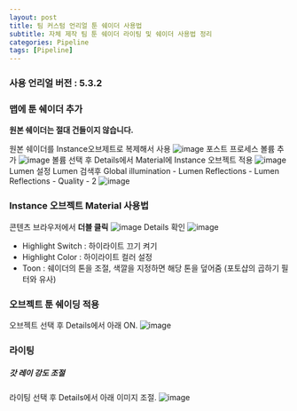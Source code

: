 ```yaml
---
layout: post
title: 팀 커스텀 언리얼 툰 쉐이더 사용법
subtitle: 자체 제작 팀 툰 쉐이더 라이팅 및 쉐이더 사용법 정리
categories: Pipeline
tags: [Pipeline]
---
```

### 사용 언리얼 버전 : 5.3.2

### 맵에 툰 쉐이더 추가

**원본 쉐이더는 절대 건들이지 않습니다.**

원본 쉐이더를 Instance오브제트로 복제해서 사용
![image](https://github.com/OvenTD/OvenTD.github.io/assets/155340997/05321c12-7791-4220-b24c-3d516a24008a)
포스트 프로세스 볼륨 추가
![image](https://github.com/OvenTD/OvenTD.github.io/assets/155340997/400d3e60-fd40-4556-8c95-2a8846279c91)
볼륨 선택 후 Details에서 Material에 Instance 오브젝트 적용
![image](https://github.com/OvenTD/OvenTD.github.io/assets/155340997/000bedd7-7c54-427a-a3d6-deedff803e1b)
Lumen 설정
Lumen 검색후 
Global illumination - Lumen
Reflections - Lumen
Reflections - Quality - 2
![image](https://github.com/OvenTD/OvenTD.github.io/assets/155340997/8f1ecdc4-24f9-48ff-b98b-92a3a995636f)




### Instance 오브젝트 Material 사용법
콘텐츠 브라우저에서 **더블 클릭**
![image](https://github.com/OvenTD/OvenTD.github.io/assets/155340997/cc9bceb8-85af-441e-873f-d9f61aff5891)
Details 확인
![image](https://github.com/OvenTD/OvenTD.github.io/assets/155340997/7bf10ed2-756f-43ee-bbcd-2a0a538e5379)
- Highlight Switch : 하이라이트 끄기 켜기
- Highlight Color  : 하이라이트 컬러 설정
- Toon             : 쉐이더의 톤을 조절, 색깔을 지정하면 해당 톤을 덮어줌 (포토샵의 곱하기 필터와 유사)


### 오브젝트 툰 쉐이딩 적용
오브젝트 선택 후 Details에서 아래 ON.
![image](https://github.com/OvenTD/OvenTD.github.io/assets/155340997/2a61bba6-b361-459c-9db1-c09a0721cfe7)


### 라이팅
##### 갓 레이 강도 조절
라이팅 선택 후 Details에서 아래 이미지 조절.
![image](https://github.com/OvenTD/OvenTD.github.io/assets/155340997/a0e8190f-4641-460d-aa7d-60e4713b5dbb)

